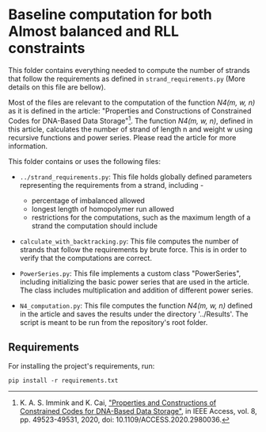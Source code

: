
# Baseline computation for both Almost balanced and RLL constraints
This folder contains everything needed to compute the number of strands that follow the requirements as defined in
`strand_requirements.py` (More details on this file are bellow).

Most of the files are relevant to the computation of the function *N4(m, w, n)* as it is defined in the article:
"Properties and Constructions of Constrained Codes for DNA-Based Data Storage"[^1].
The function *N4(m, w, n)*, defined in this article, calculates the number of strand of length n and weight w using recursive 
functions and power series.
Please read the article for more information.

This folder contains or uses the following files:
- `../strand_requirements.py`:
    This file holds globally defined parameters representing the requirements from a strand, including -
    - percentage of imbalanced allowed
    - longest length of homopolymer run allowed
    - restrictions for the computations, such as the maximum length of a strand the computation should include

- `calculate_with_backtracking.py`:
    This file computes the number of strands that follow the requirements by brute force.
    This is in order to verify that the computations are correct.

- `PowerSeries.py`:
    This file implements a custom class "PowerSeries", including initializing the basic power series that are used in the article.
    The class includes multiplication and addition of different power series.

- `N4_computation.py`:
    This file computes the function *N4(m, w, n)* defined in the article and saves the results under the directory '../Results'.
    The script is meant to be run from the repository's root folder.

## Requirements

For installing the project's requirements, run:
```
pip install -r requirements.txt
```

[^1]: K. A. S. Immink and K. Cai, ["Properties and Constructions of Constrained Codes for DNA-Based Data Storage"](https://ieeexplore.ieee.org/stamp/stamp.jsp?tp=&arnumber=9032172), in IEEE Access, vol. 8, pp. 49523-49531, 2020, doi: 10.1109/ACCESS.2020.2980036.
